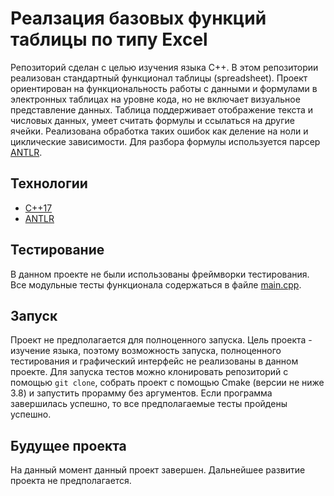 # Реалзация базовых функций таблицы по типу Excel
Репозиторий сделан с целью изучения языка С++. В этом репозитории реализован стандартный функционал таблицы (spreadsheet). Проект ориентирован на функциональность работы с данными и формулами в электронных таблицах на уровне кода, но не включает визуальное представление данных. Таблица поддерживает отображение текста и числовых данных, умеет считать формулы и ссылаться на другие ячейки. Реализована обработка таких ошибок как деление на ноли и циклические зависимости. Для разбора формулы используется парсер [ANTLR](https://github.com/antlr/antlr4).

## Технологии
- [С++17](https://en.cppreference.com/w/cpp/17)
- [ANTLR](https://github.com/antlr/antlr4)

## Тестирование
В данном проекте не были использованы фреймворки тестирования. Все модульные тесты функционала содержаться в файле [main.cpp](https://github.com/s-h-o-r/cpp-spreadsheet/blob/main/spreadsheet/main.cpp). 

## Запуск
Проект не предполагается для полноценного запуска. Цель проекта - изучение языка, поэтому возможность запуска, полноценного тестирования и графический интерфейс не реализованы в данном проекте. Для запуска тестов можно клонировать репозиторий с помощью `git clone`, собрать проект с помощью Cmake (версии не ниже 3.8) и запустить прорамму без аргументов. Если программа завершилась успешно, то все предполагаемые тесты пройдены успешно.

## Будущее проекта
На данный момент данный проект завершен. Дальнейшее развитие проекта не предполагается.
